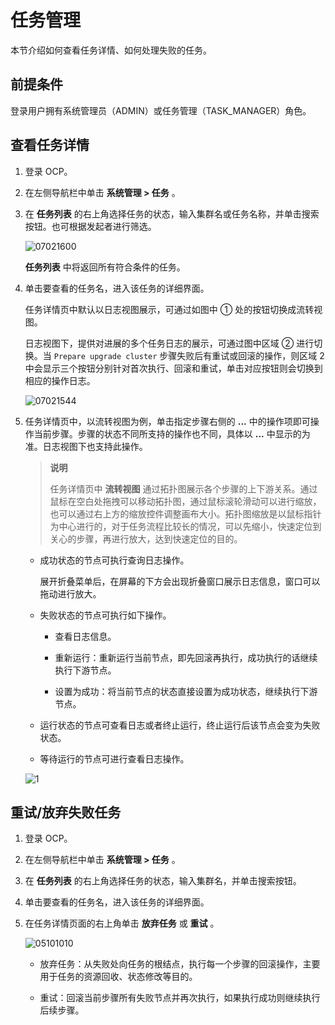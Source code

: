 # 任务管理

本节介绍如何查看任务详情、如何处理失败的任务。

## 前提条件

登录用户拥有系统管理员（ADMIN）或任务管理（TASK_MANAGER）角色。

## 查看任务详情

1. 登录 OCP。

2. 在左侧导航栏中单击 **系统管理 \> 任务** 。

3. 在 **任务列表** 的右上角选择任务的状态，输入集群名或任务名称，并单击搜索按钮。也可根据发起者进行筛选。

   ![07021600](https://obbusiness-private.oss-cn-shanghai.aliyuncs.com/doc/img/ocp/401/task.png)

   **任务列表** 中将返回所有符合条件的任务。

4. 单击要查看的任务名，进入该任务的详细界面。

   任务详情页中默认以日志视图展示，可通过如图中 ① 处的按钮切换成流转视图。

   日志视图下，提供对进展的多个任务日志的展示，可通过图中区域 ② 进行切换。当 `Prepare upgrade cluster` 步骤失败后有重试或回滚的操作，则区域 2 中会显示三个按钮分别针对首次执行、回滚和重试，单击对应按钮则会切换到相应的操作日志。

   ![07021544](https://help-static-aliyun-doc.aliyuncs.com/assets/img/zh-CN/3216555261/p291059.png)

5. 任务详情页中，以流转视图为例，单击指定步骤右侧的 **...** 中的操作项即可操作当前步骤。步骤的状态不同所支持的操作也不同，具体以 **...** 中显示的为准。日志视图下也支持此操作。

   > **说明**
   >
   > 任务详情页中 **流转视图** 通过拓扑图展示各个步骤的上下游关系。通过鼠标在空白处拖拽可以移动拓扑图，通过鼠标滚轮滑动可以进行缩放，也可以通过右上方的缩放控件调整画布大小。拓扑图缩放是以鼠标指针为中心进行的，对于任务流程比较长的情况，可以先缩小，快速定位到关心的步骤，再进行放大，达到快速定位的目的。

   * 成功状态的节点可执行查询日志操作。

     展开折叠菜单后，在屏幕的下方会出现折叠窗口展示日志信息，窗口可以拖动进行放大。

   * 失败状态的节点可执行如下操作。

     * 查看日志信息。

     * 重新运行：重新运行当前节点，即先回滚再执行，成功执行的话继续执行下游节点。

     * 设置为成功：将当前节点的状态直接设置为成功状态，继续执行下游节点。

   * 运行状态的节点可查看日志或者终止运行，终止运行后该节点会变为失败状态。

   * 等待运行的节点可进行查看日志操作。

   ![1](https://obbusiness-private.oss-cn-shanghai.aliyuncs.com/doc/img/ocp/401/%E4%BB%BB%E5%8A%A1%E5%A4%B1%E8%B4%A51.png)

## 重试/放弃失败任务

1. 登录 OCP。

2. 在左侧导航栏中单击 **系统管理 \> 任务** 。

3. 在 **任务列表** 的右上角选择任务的状态，输入集群名，并单击搜索按钮。

4. 单击要查看的任务名，进入该任务的详细界面。

5. 在任务详情页面的右上角单击 **放弃任务** 或 **重试** 。

   ![05101010](https://help-static-aliyun-doc.aliyuncs.com/assets/img/zh-CN/6761460261/p272014.png)

   * 放弃任务：从失败处向任务的根结点，执行每一个步骤的回滚操作，主要用于任务的资源回收、状态修改等目的。

   * 重试：回滚当前步骤所有失败节点并再次执行，如果执行成功则继续执行后续步骤。
